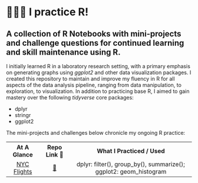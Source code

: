 # 👩🏻‍💻 I practice R!

## A collection of R Notebooks with mini-projects and challenge questions for continued learning and skill maintenance using R.

I initially learned R in a laboratory research setting, with a primary emphasis on generating graphs using *ggplot2* and other data visualization packages.  I created this repository to maintain and improve my fluency in R for all aspects of the data analysis pipeline, ranging from data manipulation, to exploration, to visualization.  In addition to practicing base R, I aimed to gain mastery over the following *tidyverse* core packages:

* dplyr
* stringr
* ggplot2

The mini-projects and challenges below chronicle my ongoing R practice:

<table style="text-align:center">
    <tr>
        <th>At A Glance</th>
        <th>Repo Link 🔗</th>
        <th>What I Practiced / Used</th>
    </tr>
    <tr>
        <td><a href="https://htmlpreview.github.io/?https://github.com/valeriemagalong/Val_Practices_R/blob/main/NYC_Flights/nyc_flights_notebook.nb.html">NYC Flights</a></td>
        <td><a href="https://github.com/valeriemagalong/Val_Practices_R/tree/main/NYC_Flights">🔗</a></td>
        <td>dplyr: filter(), group_by(), summarize(); ggplot2: geom_histogram</td>
    </tr>
</table>
